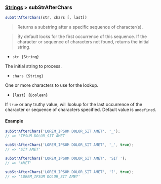 ### [Strings](../) > subStrAfterChars

```js
subStrAfterChars(str, chars [, last])
```

> Returns a substring after a specific sequence of character(s).

> By default looks for the first occurrence of this sequence.
> If the character or sequence of characters not found, returns the initial string.

- <code>str {String}</code>

The initial string to process.

- <code>chars {String}</code>

One or more characters to use for the lookup.

- <code>[last] {Boolean}</code>

If <code>true</code> or any truthy value, will lookup for the last occurrence of the character or sequence of characters specified.
Default value is <code>undefined</code>.

#### Example
```js
subStrAfterChars('LOREM_IPSUM DOLOR_SIT AMET', '_');
// => 'IPSUM DOLOR_SIT AMET'

subStrAfterChars('LOREM_IPSUM DOLOR_SIT AMET', '_', true);
// => 'SIT AMET'

subStrAfterChars('LOREM_IPSUM DOLOR_SIT AMET', 'SIT ');
// => 'AMET'

subStrAfterChars('LOREM_IPSUM DOLOR_SIT AMET', '?', true);
// => 'LOREM_IPSUM DOLOR_SIT AMET'
```
